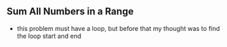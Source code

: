 ## Sum All Numbers in a Range
- this problem must have a loop, but before that my thought was to find the loop start and end 
